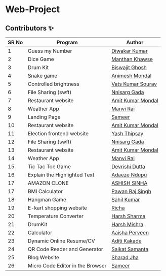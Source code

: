 # Web-Project

## Contributors ✨

SR No   | Program | Author  
--- | --- | ---
1 | Guess my Number | [Diwakar Kumar](https://github.com/diwakar1593)
2 | Dice Game | [Manthan Khawse](https://github.com/manthankhawse)
3 | Drum Kit | [Biswajit Ghosh](https://github.com/biswajit150803)
4 | Snake game | [Animesh Mondal](https://github.com/animeshMondal-crypto)
5 | Controlled brightness |[Vats Kumar Sourav](https://github.com/Vatss9)
6 | File Sharing (swft) | [Nnisarg Gada](https://github.com/nnisarggada)
7 | Restaurant website | [Amit Kumar Mondal](https://github.com/Amit5620)
8 | Weather App | [Manvi Rai](https://github.com/manvi-rai)
9 | Landing Page | [Sameer](https://github.com/xvisierra)
10 | Restaurant website | [Amit Kumar Mondal](https://github.com/Amit5620)
11 | Election frontend website | [Yash Thipsay](https://github.com/yashthipsay)
12 | File Sharing (swft) | [Nnisarg Gada](https://github.com/nnisarggada)
13 | Restaurant website | [Amit Kumar Mondal](https://github.com/Amit5620)
14 | Weather App | [Manvi Rai](https://github.com/manvi-rai)
15 | Tic Tac Toe Game | [Devrishi Dutta](https://github.com/Devrishi-Dutta)
16 | Explain the Highlighted Text | [Adaeze Ndupu](https://github.com/vermilion4)
17|AMAZON CLONE | [ASHISH SINHA](https://github.com/ashishbuster)
17 | BMI Calculator | [Pawan Raj Singh](https://github.com/pawanrajsingh2088)
18 | Hangman Game | [Sahil Kumar](https://github.com/SahilKumarIN)
19 | E-kart shopping website | [Richa](https://github.com/Richachoudhary853)
20 | Temperature Converter |[Harsh Sharma](https://github.com/HarshSharmaIN)
21 | DrumKit |[Harsh Mishra](https://github.com/harshmishra19)
22 | Calculator  | [Aaisha Perveen](https://github.com/aaisha26)
23 | Dynamic Online Resume/CV | [Aditi Kakade](https://github.com/Aditi-K4)
24 | QR Code Reader and Generator | [Saikat Samanta](https://github.com/psykat1116)
25 | Blog Website | [Sharad Jha](https://github.com/sharadj34)
26 | Micro Code Editor in the Browser | [Sameer](https://github.com/xvisierra)
